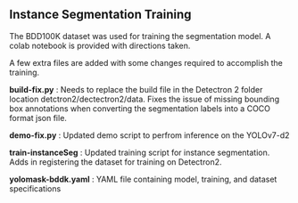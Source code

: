 ## Instance Segmentation Training 

The BDD100K dataset was used for training the segmentation model. A colab notebook is provided with directions taken.

A few extra files are added with some changes required to accomplish the training. 

**build-fix.py** : Needs to replace the build file in the Detectron 2 folder location detctron2/dectectron2/data. Fixes the issue of missing bounding box annotations when converting the segmentation labels into a COCO format json file. 

**demo-fix.py** : Updated demo script to perfrom inference on the YOLOv7-d2 

**train-instanceSeg** : Updated training script for instance segmentation. Adds in registering the dataset for training on Detectron2.

**yolomask-bddk.yaml** : YAML file containing model, training, and dataset specifications
